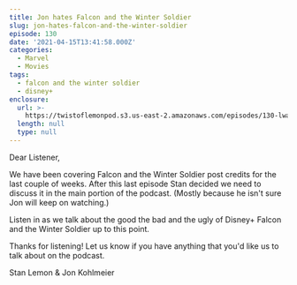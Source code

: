 ```yaml
---
title: Jon hates Falcon and the Winter Soldier
slug: jon-hates-falcon-and-the-winter-soldier
episode: 130
date: '2021-04-15T13:41:58.000Z'
categories:
  - Marvel
  - Movies
tags:
  - falcon and the winter soldier
  - disney+
enclosure:
  url: >-
    https://twistoflemonpod.s3.us-east-2.amazonaws.com/episodes/130-lwatol-20210415.mp3
  length: null
  type: null
---
```


Dear Listener,

We have been covering Falcon and the Winter Soldier post credits for the last couple of weeks. After this last episode Stan decided we need to discuss it in the main portion of the podcast. (Mostly because he isn't sure Jon will keep on watching.)

Listen in as we talk about the good the bad and the ugly of Disney+ Falcon and the Winter Soldier up to this point.

Thanks for listening! Let us know if you have anything that you'd like us to talk about on the podcast.

Stan Lemon & Jon Kohlmeier
